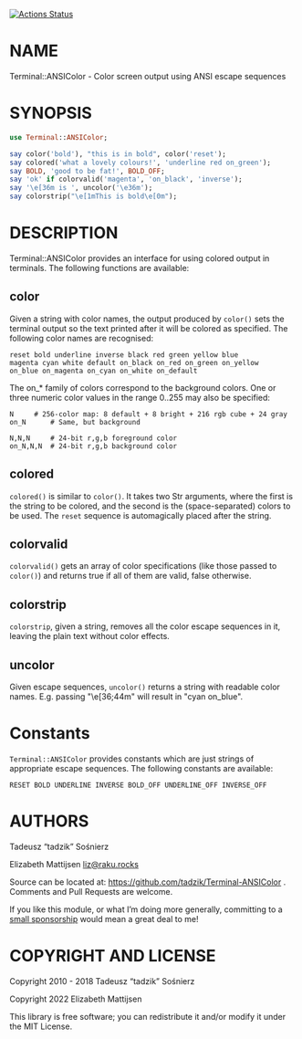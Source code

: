 [![Actions Status](https://github.com/tadzik/Terminal-ANSIColor/actions/workflows/test.yml/badge.svg)](https://github.com/tadzik/Terminal-ANSIColor/actions)

NAME
====

Terminal::ANSIColor - Color screen output using ANSI escape sequences

SYNOPSIS
========

```raku
use Terminal::ANSIColor;

say color('bold'), "this is in bold", color('reset');
say colored('what a lovely colours!', 'underline red on_green');
say BOLD, 'good to be fat!', BOLD_OFF;
say 'ok' if colorvalid('magenta', 'on_black', 'inverse');
say '\e[36m is ', uncolor('\e36m');
say colorstrip("\e[1mThis is bold\e[0m");
```

DESCRIPTION
===========

Terminal::ANSIColor provides an interface for using colored output in terminals. The following functions are available:

color
-----

Given a string with color names, the output produced by `color()` sets the terminal output so the text printed after it will be colored as specified. The following color names are recognised:

    reset bold underline inverse black red green yellow blue
    magenta cyan white default on_black on_red on_green on_yellow
    on_blue on_magenta on_cyan on_white on_default

The on_* family of colors correspond to the background colors. One or three numeric color values in the range 0..255 may also be specified:

    N	  # 256-color map: 8 default + 8 bright + 216 rgb cube + 24 gray
    on_N	  # Same, but background

    N,N,N	  # 24-bit r,g,b foreground color
    on_N,N,N  # 24-bit r,g,b background color

colored
-------

`colored()` is similar to `color()`. It takes two Str arguments, where the first is the string to be colored, and the second is the (space-separated) colors to be used. The `reset` sequence is automagically placed after the string.

colorvalid
----------

`colorvalid()` gets an array of color specifications (like those passed to `color()`) and returns true if all of them are valid, false otherwise.

colorstrip
----------

`colorstrip`, given a string, removes all the color escape sequences in it, leaving the plain text without color effects.

uncolor
-------

Given escape sequences, `uncolor()` returns a string with readable color names. E.g. passing "\e[36;44m" will result in "cyan on_blue".

Constants
=========

`Terminal::ANSIColor` provides constants which are just strings of appropriate escape sequences. The following constants are available:

    RESET BOLD UNDERLINE INVERSE BOLD_OFF UNDERLINE_OFF INVERSE_OFF

AUTHORS
=======

Tadeusz “tadzik” Sośnierz

Elizabeth Mattijsen <liz@raku.rocks>

Source can be located at: https://github.com/tadzik/Terminal-ANSIColor . Comments and Pull Requests are welcome.

If you like this module, or what I’m doing more generally, committing to a [small sponsorship](https://github.com/sponsors/lizmat/) would mean a great deal to me!

COPYRIGHT AND LICENSE
=====================

Copyright 2010 - 2018 Tadeusz “tadzik” Sośnierz

Copyright 2022 Elizabeth Mattijsen

This library is free software; you can redistribute it and/or modify it under the MIT License.


